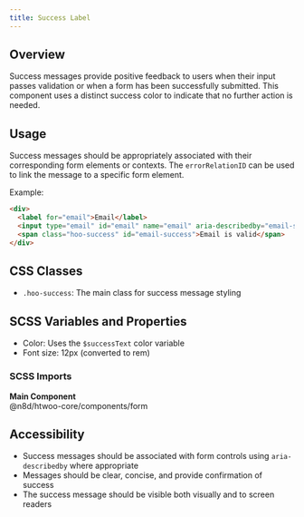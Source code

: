 ```yaml
---
title: Success Label
---
```


## Overview
Success messages provide positive feedback to users when their input passes validation or when a form has been successfully submitted. This component uses a distinct success color to indicate that no further action is needed.

## Usage
Success messages should be appropriately associated with their corresponding form elements or contexts. The `errorRelationID` can be used to link the message to a specific form element.

Example:
```html
<div>
  <label for="email">Email</label>
  <input type="email" id="email" name="email" aria-describedby="email-success" class="hoo-input">
  <span class="hoo-success" id="email-success">Email is valid</span>
</div>
```

## CSS Classes

- `.hoo-success`: The main class for success message styling

## SCSS Variables and Properties

- Color: Uses the `$successText` color variable
- Font size: 12px (converted to rem)

### SCSS Imports

**Main Component**\
@n8d/htwoo-core/components/form

## Accessibility

- Success messages should be associated with form controls using `aria-describedby` where appropriate
- Messages should be clear, concise, and provide confirmation of success
- The success message should be visible both visually and to screen readers
